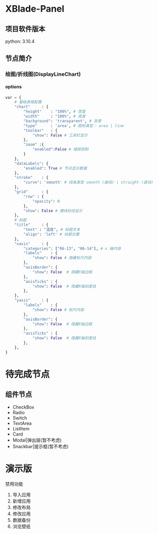 # XBlade-Panel
## 项目软件版本
python: 3.10.4
## 节点简介

### 绘图/折线图(DisplayLineChart)
#### options
```python
var = {
    # 基础表格配置
    "chart"     : {
        "height"    : "100%", # 宽度
        "width"     : "100%", # 高度
        "background": 'transparent', # 背景
        "type"      : 'area', # 图标类型： area | line
        "toolbar"   : {
            "show": False # 工具栏显示
        },
        "zoom" :{
            "enabled":False # 缩放控制
        }
    },
    "dataLabels": {
        "enabled": True # 节点显示数据
    },
    "stroke"    : {
        "curve": 'smooth' # 线条类型 smooth (曲线) | straight (直线)
    },
    "grid"      : {
        "row" : {
            "opacity": 0
        },
        "show": False # 横线标线显示
    },
    # 标题
    "title"     : {
        "text" : "温度", # 标题文本
        "align": 'left' # 标题位置
    },
    "xaxis"     : {
        "categories": ["06-13", "06-14"], # x 轴内容
        "labels"    : {
            "show": False # 隐藏标尺内容
        },
        "axisBorder": {
            "show": False  # 隐藏X轴边框
        },
        "axisTicks" : {
            "show": False  # 隐藏X轴刻度线
        },
    },
    "yaxis"     : {
        "labels"    : {
            "show": False # 标尺内容
        },
        "axisBorder": {
            "show": False  # 隐藏X轴边框
        },
        "axisTicks" : {
            "show": False  # 隐藏X轴刻度线
        },
    },
}
```
# 待完成节点
## 组件节点
* CheckBox
* Radio
* Switch
* TextArea
* ListItem
* Card
* Modal|弹出层(暂不考虑)
* Snackbar|提示框(暂不考虑)

# 演示版
禁用功能
1. 导入应用
2. 新增应用
3. 修改布局
4. 修改应用
5. 数据备份
6. 浏览壁纸
